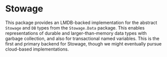 # Stowage

This package provides an LMDB-backed implementation for the abstract `Stowage` and `DB` types from the `Stowage.Data` package. This enables representations of durable and larger-than-memory data types with garbage collection, and also for transactional named variables. This is the first and primary backend for Stowage, though we might eventually pursue cloud-based implementations. 

